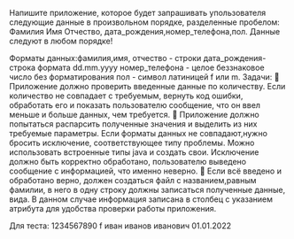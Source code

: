 Напишите приложение, которое будет запрашивать упользователя следующие данные в произвольном порядке,
разделенные пробелом: Фамилия Имя Отчество, дата_рождения,номер_телефона,пол. Данные следуют в любом порядке!

Форматы данных:фамилия,имя, отчество - строки дата_рождения- строка формата dd.mm.yyyy
номер_телефона - целое беззнаковое число без форматирования пол - символ латиницей f или m.
Задачи:
 Приложение должно проверить введенные данные по количеству. Если количество не совпадает с требуемым,
вернуть код ошибки, обработать его и показать пользователю сообщение, что он ввел меньше и больше
данных, чем требуется.
 Приложение должно попытаться распарсить полученные значения и выделить из них требуемые параметры.
Если форматы данных не совпадают,нужно бросить исключение, соответствующее типу проблемы. Можно
использовать встроенные типы java и создать свои. Исключение должно быть корректно обработано,
пользователю выведено сообщение с информацией, что именно неверно.
 Если всё введено и обработано верно, должен создаться файл с названием,равным фамилии, в него в одну
строку должны записаться полученные данные, вида. В данном случае информация записана в столбец с указанием
атрибута для удобства проверки работы приложения.

Для теста: 1234567890 f иван иванов иванович 01.01.2022
